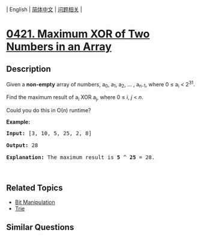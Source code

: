 
| English | [简体中文](README.md) | [问题相关](QUESTION.md) |
# [0421. Maximum XOR of Two Numbers in an Array](https://leetcode-cn.com/problems/maximum-xor-of-two-numbers-in-an-array/)
## Description
<p>Given a <b>non-empty</b> array of numbers, a<sub>0</sub>, a<sub>1</sub>, a<sub>2</sub>, &hellip; , a<sub>n-1</sub>, where 0 &le; a<sub>i</sub> &lt; 2<sup>31</sup>.</p>

<p>Find the maximum result of a<sub>i</sub> XOR a<sub>j</sub>, where 0 &le; <i>i</i>, <i>j</i> &lt; <i>n</i>.</p>

<p>Could you do this in O(<i>n</i>) runtime?</p>

<p><b>Example:</b></p>

<pre>
<b>Input:</b> [3, 10, 5, 25, 2, 8]

<b>Output:</b> 28

<b>Explanation:</b> The maximum result is <b>5</b> ^ <b>25</b> = 28.
</pre>

<p>&nbsp;</p>

## Related Topics
- [Bit Manipulation](https://leetcode-cn.com/tag/bit-manipulation)
- [Trie](https://leetcode-cn.com/tag/trie)
## Similar Questions

